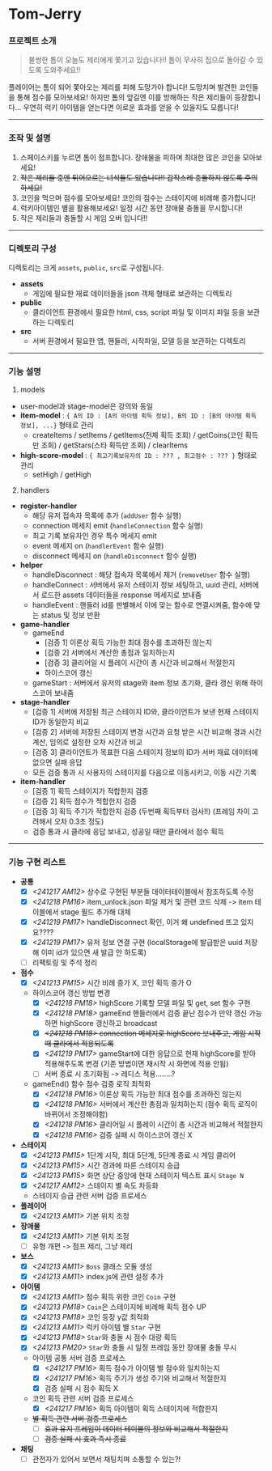 # Tom-Jerry

### 프로젝트 소개

> 불쌍한 톰이 오늘도 제리에게 쫓기고 있습니다!!
> 톰이 무사히 집으로 돌아갈 수 있도록 도와주세요!!

플레이어는 톰이 되어 쫓아오는 제리를 피해 도망가야 합니다!
도망치며 발견한 코인들을 통해 점수를 모아보세요!
하지만 톰의 앞길엔 이를 방해하는 작은 제리들이 등장합니다...
우연히 럭키 아이템을 얻는다면 이로운 효과를 얻을 수 있을지도 모릅니다!

---

### 조작 및 설명

1. 스페이스키를 누르면 톰이 점프합니다. 장애물을 피하며 최대한 많은 코인을 모아보세요!
2. ~~작은 제리들 중엔 튀어오르는 녀석들도 있습니다!! 갑작스레 충돌하지 않도록 주의하세요!~~
3. 코인을 먹으며 점수를 모아보세요! 코인의 점수는 스테이지에 비례해 증가합니다!
4. 럭키아이템인 별을 활용해보세요! 일정 시간 동안 장애물 충돌을 무시합니다!
5. 작은 제리들과 충돌할 시 게임 오버 입니다!!

---

### 디렉토리 구성

디렉토리는 크게 `assets`, `public`, `src`로 구성됩니다.

- **assets**
  - 게임에 필요한 재료 데이터들을 json 객체 형태로 보관하는 디렉토리
- **public**
  - 클라이언트 환경에서 필요한 html, css, script 파일 및 이미지 파일 등을 보관하는 디렉토리
- **src**
  - 서버 환경에서 필요한 앱, 핸들러, 시작파일, 모델 등을 보관하는 디렉토리

---

### 기능 설명

1. models

- user-model과 stage-model은 강의와 동일
- **item-model** : `{ A의 ID : [A의 아이템 획득 정보], B의 ID : [B의 아이템 획득 정보], ...}` 형태로 관리
  - createItems / setItems / getItems(전체 획득 조회) / getCoins(코인 획득만 조회) / getStars(스타 획득만 조회) / clearItems
- **high-score-model** : `{ 최고기록보유자의 ID : ??? , 최고점수 : ??? }` 형태로 관리
  - setHigh / getHigh

2. handlers

- **register-handler**
  - 해당 유저 접속자 목록에 추가 (`addUser` 함수 실행)
  - connection 메세지 emit (`handleConnection` 함수 실행)
  - 최고 기록 보유자인 경우 특수 메세지 emit
  - event 메세지 on (`handlerEvent` 함수 실행)
  - disconnect 메세지 on (`handleDisconnect` 함수 실행)
- **helper**
  - handleDisconnect : 해당 접속자 목록에서 제거 (`removeUser` 함수 실행)
  - handleConnect : 서버에서 유저 스테이지 정보 세팅하고, uuid 관리, 서버에서 로드한 assets 데이터들을 response 메세지로 보내줌
  - handleEvent : 핸들러 id를 판별해서 이에 맞는 함수로 연결시켜줌, 함수에 맞는 status 및 정보 반환
- **game-handler**
  - gameEnd
    - [검증 1] 이론상 획득 가능한 최대 점수를 초과하진 않는지
    - [검증 2] 서버에서 계산한 총점과 일치하는지
    - [검증 3] 클리어일 시 플레이 시간이 총 시간과 비교해서 적절한지
    - 하이스코어 갱신
  - gameStart : 서버에서 유저의 stage와 item 정보 초기화, 클라 갱신 위해 하이스코어 보내줌
- **stage-handler**
  - [검증 1] 서버에 저장된 최근 스테이지 ID와, 클라이언트가 보낸 현재 스테이지 ID가 동일한지 비교
  - [검증 2] 서버에 저장된 스테이지 변경 시간과 요청 받은 시간 비교해 경과 시간 계산, 임의로 설정한 오차 시간과 비교
  - [검증 3] 클라이언트가 목표한 다음 스테이지 정보의 ID가 서버 재료 데이터에 없으면 실패 응답
  - 모든 검증 통과 시 사용자의 스테이지를 다음으로 이동시키고, 이동 시간 기록
- **item-handler**
  - [검증 1] 획득 스테이지가 적합한지 검증
  - [검증 2] 획득 점수가 적합한지 검증
  - [검증 3] 획득 주기가 적합한지 검증 (두번째 획득부터 검사!!) (프레임 차이 고려해서 오차 0.3초 정도)
  - 검증 통과 시 클라에 응답 보내고, 성공일 때만 클라에서 점수 획득

---

### 기능 구현 리스트

- **공통**
  - [x] _<241217 AM12>_ 상수로 구현된 부분들 데이터테이블에서 참조하도록 수정
  - [x] _<241218 PM16>_ item_unlock.json 파일 제거 및 관련 코드 삭제 -> item 테이블에서 stage 필드 추가해 대체
  - [x] _<241219 PM17>_ handleDisconnect 확인, 이거 왜 undefined 뜨고 있지요????
  - [x] _<241219 PM17>_ 유저 정보 연결 구현 (localStorage에 발급받은 uuid 저장해 이미 id가 있으면 새 발급 안 하도록)
  - [ ] 리팩토링 및 주석 정리
- **점수**
  - [x] _<241213 PM15>_ 시간 비례 증가 X, 코인 획득 증가 O
  - 하이스코어 갱신 방법 변경
    - [x] _<241218 PM18>_ highScore 기록할 모델 파일 및 get, set 함수 구현
    - [x] _<241218 PM18>_ gameEnd 핸들러에서 검증 끝난 점수가 만약 갱신 가능하면 highScore 갱신하고 broadcast
    - [x] ~~_<241218 PM18>_ connection 메세지로 highScore 보내주고, 게임 시작 때 클라에서 적용되도록~~
    - [x] _<241219 PM17>_ gameStart에 대한 응답으로 현재 highScore를 받아 적용해주도록 변경 (기존 방법이면 재시작 시 화면에 적용 안됨)
    - [ ] 서버 종료 시 초기화됨 -> 레디스 적용........?
  - gameEnd() 함수 점수 검증 로직 최적화
    - [x] _<241218 PM16>_ 이론상 획득 가능한 최대 점수를 초과하진 않는지
    - [x] _<241218 PM16>_ 서버에서 계산한 총점과 일치하는지 (점수 획득 로직이 바뀌어서 조정해야함)
    - [x] _<241218 PM16>_ 클리어일 시 플레이 시간이 총 시간과 비교해서 적절한지
    - [x] _<241218 PM16>_ 검증 실패 시 하이스코어 갱신 X
- **스테이지**
  - [x] _<241213 PM15>_ 1단계 시작, 최대 5단계, 5단계 종료 시 게임 클리어
  - [x] _<241213 PM15>_ 시간 경과에 따른 스테이지 승급
  - [x] _<241213 PM15>_ 화면 상단 중앙에 현재 스테이지 텍스트 표시 `Stage N`
  - [x] _<241217 AM12>_ 스테이지 별 속도 차등화
  - 스테이지 승급 관련 서버 검증 프로세스
- **플레이어**
  - [x] _<241213 AM11>_ 기본 위치 조정
- **장애물**
  - [x] _<241213 AM11>_ 기본 위치 조정
  - [ ] 유형 개편 -> 점프 제리, 그냥 제리
- **보스**
  - [x] _<241213 AM11>_ `Boss` 클래스 모듈 생성
  - [x] _<241213 AM11>_ index.js에 관련 설정 추가
- **아이템**
  - [x] _<241213 AM11>_ 점수 획득 위한 코인 `Coin` 구현
  - [x] _<241213 PM18>_ `Coin`은 스테이지에 비례해 획득 점수 UP
  - [x] _<241213 PM18>_ 코인 등장 y값 최적화
  - [x] _<241213 AM11>_ 럭키 아이템 별 `Star` 구현
  - [x] _<241213 PM18>_ `Star`와 충돌 시 점수 대량 획득
  - [x] _<241213 PM20>_ `Star`와 충돌 시 일정 프레임 동안 장애물 충돌 무시
  - 아이템 공통 서버 검증 프로세스
    - [x] _<241217 PM16>_ 획득 점수가 아이템 별 점수와 일치하는지
    - [x] _<241217 PM16>_ 획득 주기가 생성 주기와 비교해서 적절한지
    - [x] 검증 실패 시 점수 획득 X
  - 코인 획득 관련 서버 검증 프로세스
    - [x] _<241217 PM16>_ 획득 아이템이 획득 스테이지에 적합한지
  - ~~별 획득 관련 서버 검증 프로세스~~
    - [ ] ~~효과 유지 프레임이 데이터 테이블의 정보와 비교해서 적절한지~~
    - [ ] ~~검증 실패 시 효과 즉시 종료~~
- **채팅**
  - [ ] 관전자가 있어서 보면서 채팅치며 소통할 수 있는?!
